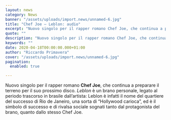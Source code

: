 ```yaml
---
layout: news
category: News
banner: "/assets/uploads/import.news/unnamed-6.jpg"
title: "Chef Joe – Leblon: audio"
excerpt: "Nuovo singolo per il rapper romano Chef Joe, che continua a preparare il terreno per il suo prossimo disco. Leblon è un brano personale, legato al periodo trascorso in brasile dall’artista: Leblon è infatti il nome del quartiere del successo di Rio de Janeiro, una sorta di “Hollywood carioca”, ed è il simbolo di successo [&hellip"
quote: ""
description: "Nuovo singolo per il rapper romano Chef Joe, che continua a preparare il terreno per il suo prossimo disco. Leblon è un brano personale, legato al periodo trascorso in brasile dall’artista: Leblon è infatti il nome del quartiere del successo di Rio de Janeiro, una sorta di “Hollywood carioca”, ed è il simbolo di successo [&hellip"
keywords: ""
date: 2020-04-18T00:00:00.000+01:00
author: "Riccardo Primavera"
cover: "/assets/uploads/import.news/unnamed-6.jpg"
pagination:
  enabled: true

---
```


Nuovo singolo per il rapper romano **Chef Joe**, che continua a preparare il terreno per il suo prossimo disco. _Leblon_ è un brano personale, legato al periodo trascorso in brasile dall’artista: Leblon è infatti il nome del quartiere del successo di Rio de Janeiro, una sorta di “Hollywood carioca”, ed è il simbolo di successo e di rivalsa sociale sognati tanto dal protagonista del brano, quanto dallo stesso Chef Joe.